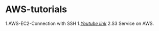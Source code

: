 # AWS-tutorials
1.AWS-EC2-Connection with SSH
    1.[*Youtube link*](https://youtu.be/OCzIG7rj7PY)
2.S3 Service on AWS.
